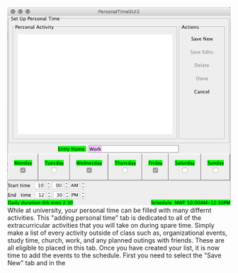 ![Adding Personal Time](assets/9.png)
While at university, your personal time can be filled with many differnt activities. This "adding personal time" tab is dedicated to all of the extracurricular activities that you will take on during spare time. Simply make a list of every activity outside of class such as, organizational events, study time, church, work, and any planned outings with friends. These are all eligible to placed in this tab. Once you have created your list, it is now time to add the events to the schedule. 
First you need to select the "Save New" tab and in the 

